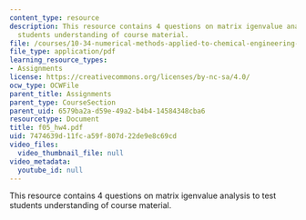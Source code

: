 ```yaml
---
content_type: resource
description: This resource contains 4 questions on matrix igenvalue analysis to test
  students understanding of course material.
file: /courses/10-34-numerical-methods-applied-to-chemical-engineering-fall-2005/7474639d11fca59f807d22de9e8c69cd_f05_hw4.pdf
file_type: application/pdf
learning_resource_types:
- Assignments
license: https://creativecommons.org/licenses/by-nc-sa/4.0/
ocw_type: OCWFile
parent_title: Assignments
parent_type: CourseSection
parent_uid: 6579ba2a-d59e-49a2-b4b4-14584348cba6
resourcetype: Document
title: f05_hw4.pdf
uid: 7474639d-11fc-a59f-807d-22de9e8c69cd
video_files:
  video_thumbnail_file: null
video_metadata:
  youtube_id: null
---
```

This resource contains 4 questions on matrix igenvalue analysis to test students understanding of course material.